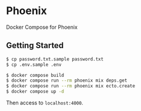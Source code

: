# Phoenix

Docker Compose for Phoenix

## Getting Started

```sh
$ cp password.txt.sample password.txt
$ cp .env.sample .env

$ docker compose build
$ docker compose run --rm phoenix mix deps.get
$ docker compose run --rm phoenix mix ecto.create
$ docker compose up -d
```

Then access to `localhost:4000`.
